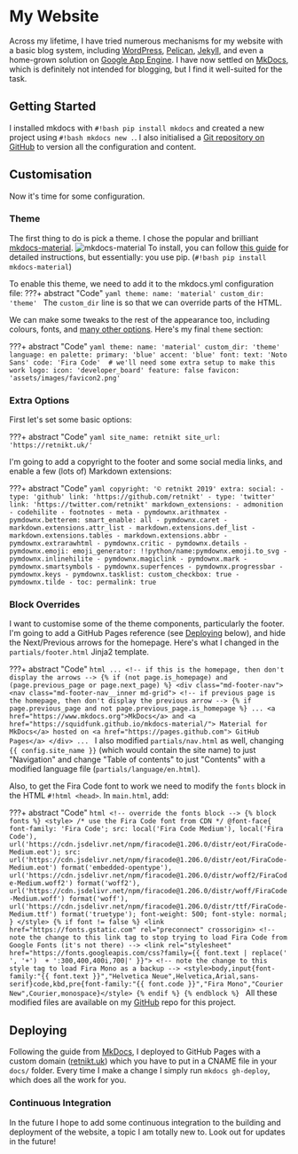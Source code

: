 # My Website
Across my lifetime, I have tried numerous mechanisms for my website with a basic blog system, including [WordPress](https://wordpress.org), [Pelican](https://blog.getpelican.com), [Jekyll](https://jekyllrb.com/), and even a home-grown solution on [Google App Engine](https://cloud.google.com/appengine/). I have now settled on [MkDocs](https://www.mkdocs.org/), which is definitely not intended for blogging, but I find it well-suited for the task.
## Getting Started
I installed mkdocs with `#!bash pip install mkdocs` and created a new project using `#!bash mkdocs new .`. I also initialised a [Git repository on GitHub](https://github.com/retnikt/retnikt.uk) to version all the configuration and content.
## Customisation
Now it's time for some configuration. 
### Theme
The first thing to do is pick a theme. I chose the popular and brilliant [mkdocs-material](https://squidfunk.github.io/mkdocs-material/).
![mkdocs-material](https://i.imgur.com/BjcuAVf.png)
To install, you can follow [this guide](https://squidfunk.github.io/mkdocs-material/) for detailed instructions, but essentially: you use pip. (`#!bash pip install mkdocs-material`)

To enable this theme, we need to add it to the mkdocs.yml configuration file:
???+ abstract "Code"
    ```yaml
    theme:
      name: 'material'
      custom_dir: 'theme'
    ```
The `custom_dir` line is so that we can override parts of the HTML.

We can make some tweaks to the rest of the appearance too, including colours, fonts, and [many other options](https://squidfunk.github.io/mkdocs-material/getting-started/#configuration). Here's my final `theme` section:

???+ abstract "Code"
    ```yaml
    theme:
      name: 'material'
      custom_dir: 'theme'
      language: en
      palette:
        primary: 'blue'
        accent: 'blue'
      font:
        text: 'Noto Sans'
        code: 'Fira Code'  # we'll need some extra setup to make this work
      logo:
        icon: 'developer_board'
      feature: false
      favicon: 'assets/images/favicon2.png'
    ```


### Extra Options
First let's set some basic options:

???+ abstract "Code"
    ```yaml
    site_name: retnikt
    site_url: 'https://retnikt.uk/'
    ```

I'm going to add a copyright to the footer and some social media links, and enable a few (lots of) Markdown extensions:

???+ abstract "Code"
    ```yaml
    copyright: '© retnikt 2019'
    extra:
      social:
        - type: 'github'
          link: 'https://github.com/retnikt'
        - type: 'twitter'
          link: 'https://twitter.com/retnikt'
    markdown_extensions:
      - admonition
      - codehilite
      - footnotes
      - meta
      - pymdownx.arithmatex
      - pymdownx.betterem:
          smart_enable: all
      - pymdownx.caret
      - markdown.extensions.attr_list
      - markdown.extensions.def_list
      - markdown.extensions.tables
      - markdown.extensions.abbr
      - pymdownx.extrarawhtml
      - pymdownx.critic
      - pymdownx.details
      - pymdownx.emoji:
          emoji_generator: !!python/name:pymdownx.emoji.to_svg
      - pymdownx.inlinehilite
      - pymdownx.magiclink
      - pymdownx.mark
      - pymdownx.smartsymbols
      - pymdownx.superfences
      - pymdownx.progressbar
      - pymdownx.keys
      - pymdownx.tasklist:
          custom_checkbox: true
      - pymdownx.tilde
      - toc:
          permalink: true
    ```
### Block Overrides
I want to customise some of the theme components, particularly the footer. I'm going to add a GitHub Pages reference (see [Deploying](#deploying) below), and hide the Next/Previous arrows for the homepage. Here's what I changed in the `partials/footer.html` Jinja2 template.

???+ abstract "Code"
    ```html
      ...
      <!-- if this is the homepage, then don't display the arrows -->
      {% if (not page.is_homepage) and (page.previous_page or page.next_page) %}
        <div class="md-footer-nav">
          <nav class="md-footer-nav__inner md-grid">
            <!-- if previous page is the homepage, then don't display the previous arrow -->
            {% if page.previous_page and not page.previous_page.is_homepage %}
            ...
            <a href="https://www.mkdocs.org">MkDocs</a>
            and
            <a href="https://squidfunk.github.io/mkdocs-material/">
              Material for MkDocs</a>
            hosted on
            <a href="https://pages.github.com">
              GitHub Pages</a>
          </div>
          ...
    ```
I also modified `partials/nav.html` as well, changing `{{ config.site_name }}` (which would contain the site name) to just "Navigation" and change "Table of contents" to just "Contents" with a modified language file (`partials/language/en.html`).

Also, to get the Fira Code font to work we need to modify the `fonts` block in the HTML `#!html <head>`. In `main.html`, add:

???+ abstract "Code"
    ```html
    <!-- override the fonts block -->
    {% block fonts %}
      <style>
      /* use the Fira Code font from CDN */
      @font-face{
        font-family: 'Fira Code';
        src: local('Fira Code Medium'), local('Fira Code'),
        url('https://cdn.jsdelivr.net/npm/firacode@1.206.0/distr/eot/FiraCode-Medium.eot');
        src: url('https://cdn.jsdelivr.net/npm/firacode@1.206.0/distr/eot/FiraCode-Medium.eot') format('embedded-opentype'),
            url('https://cdn.jsdelivr.net/npm/firacode@1.206.0/distr/woff2/FiraCode-Medium.woff2') format('woff2'),
            url('https://cdn.jsdelivr.net/npm/firacode@1.206.0/distr/woff/FiraCode-Medium.woff') format('woff'),
            url('https://cdn.jsdelivr.net/npm/firacode@1.206.0/distr/ttf/FiraCode-Medium.ttf') format('truetype');
        font-weight: 500;
        font-style: normal;
      }
      </style>
      {% if font != false %}
        <link href="https://fonts.gstatic.com" rel="preconnect" crossorigin>
        <!-- note the change to this link tag to stop trying to load Fira Code from Google Fonts (it's not there) -->
        <link rel="stylesheet" href="https://fonts.googleapis.com/css?family={{
              font.text | replace(' ', '+')  + ':300,400,400i,700|'
            }}">
        <!-- note the change to this style tag to load Fira Mono as a backup -->
        <style>body,input{font-family:"{{ font.text }}","Helvetica Neue",Helvetica,Arial,sans-serif}code,kbd,pre{font-family:"{{ font.code }}","Fira Mono","Courier New",Courier,monospace}</style>
      {% endif %}
    {% endblock %}
    ```
All these modified files are available on my [GitHub](https://github.com/retnikt/retnikt.uk) repo for this project.
## Deploying
Following the guide from [MkDocs](https://www.mkdocs.org/user-guide/deploying-your-docs/), I deployed to GitHub Pages with a custom domain ([retnikt.uk](https://retnikt.uk/)) which you have to put in a CNAME file in your `docs/` folder. Every time I  make a change I simply run `mkdocs gh-deploy`, which does all the work for you.
### Continuous Integration
In the future I hope to add some continuous integration to the building and deployment of the website, a topic I am totally new to. Look out for updates in the future!
